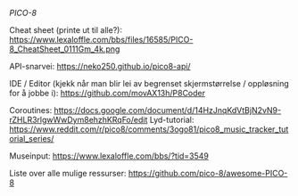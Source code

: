 *PICO-8*

Cheat sheet (printe ut til alle?): 
https://www.lexaloffle.com/bbs/files/16585/PICO-8_CheatSheet_0111Gm_4k.png

API-snarvei:
https://neko250.github.io/pico8-api/

IDE / Editor (kjekk når man blir lei av begrenset skjermstørrelse / oppløsning for å jobbe i):
https://github.com/movAX13h/P8Coder

Coroutines: https://docs.google.com/document/d/14HzJnqKdVtBjN2vN9-rZHLR3rlgwWwDym8ehzhKRqFo/edit
Lyd-tutorial: https://www.reddit.com/r/pico8/comments/3ogo81/pico8_music_tracker_tutorial_series/

Museinput: 
https://www.lexaloffle.com/bbs/?tid=3549





Liste over alle mulige ressurser: 
https://github.com/pico-8/awesome-PICO-8
